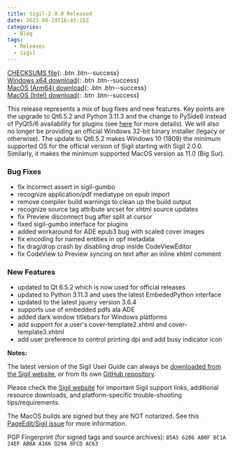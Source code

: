 ```yaml
---
title: Sigil-2.0.0 Released
date: 2023-08-19T16:45:15Z
categories:
  - Blog
tags:
  - Releases
  - Sigil
---
```


[CHECKSUMS file](https://github.com/Sigil-Ebook/Sigil/releases/download/2.0.0/Sigil-2.0.0-CHECKSUMS.sha256.txt){: .btn .btn--success}<br/>
[Windows x64 download](https://github.com/Sigil-Ebook/Sigil/releases/download/2.0.0/Sigil-2.0.0-Windows-x64-Setup.exe){: .btn .btn--success}<br/>
[MacOS (Arm64) download](https://github.com/Sigil-Ebook/Sigil/releases/download/2.0.0/Sigil.app-2.0.0-Mac-arm64.txz){: .btn .btn--success}<br/>
[MacOS (Intel) download](https://github.com/Sigil-Ebook/Sigil/releases/download/2.0.0/Sigil.app-2.0.0-Mac-x86_64.txz){: .btn .btn--success}

This release represents a mix of bug fixes and new features. Key points are the upgrade to Qt6.5.2 and Python 3.11.3 and the change to PySide6 instead of PyQt5/6 availability for plugins (see [here](https://sigil-ebook.com/blog/sigil-v2/) for more details). We will also no longer be providing an official Windows 32-bit binary installer (legacy or otherwise). The update to Qt6.5.2 makes Windows 10 (1809) the minimum supported OS for the official version of Sigil starting with Sigil 2.0.0.  Similarly, it makes the minimum supported MacOS version as 11.0 (Big Sur).


### Bug Fixes
- fix incorrect assert in sigil-gumbo
- recognize application/pdf mediatype on epub import
- remove compiler build warnings to clean up the build output
- recognize source tag attribute srcset for xhtml source updates
- fix Preview disconnect bug after split at cursor
- fixed sigil-gumbo interface for plugins
- added workaround for ADE epub3 bug with scaled cover images
- fix encoding for named entities in opf metadata
- fix drag/drop crash by disabling drop inside CodeViewEditor
- fix CodeView to Preview syncing on text after an inline xhtml comment

### New Features
- updated to Qt 6.5.2 which is now used for official releases
- updated to Python 3.11.3 and uses the latest EmbededPython interface
- updated to the latest jquery version 3.6.4
- supports use of embedded pdfs ala ADE
- added dark window titlebars for Windows platforms
- add support for a user's cover-template2.xhtml and cover-template3.xhtml
- add user preference to control printing dpi and add busy indicator icon


__Notes:__

The latest version of the Sigil User Guide can always be [downloaded from the Sigil website](https://sigil-ebook.com/sigil/guide), or from its own [GitHub repository](https://github.com/Sigil-Ebook/sigil-user-guide/releases/latest).

Please check the [Sigil website](https://sigil-ebook.com/sigil) for important Sigil support links, additional resource downloads, and platform-specific trouble-shooting tips/requirements.

The MacOS builds are signed but they are NOT notarized.  See this [PageEdit/Sigil issue]( https://github.com/Sigil-Ebook/PageEdit/issues/31) for more information.

PGP Fingerprint (for signed tags and source archives): `B5A5 6206 AB0F BC1A 24EF AB8A A166 D29A 8FCD AC63`

